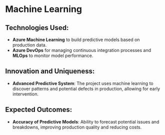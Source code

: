 # Machine Learning

## Technologies Used:

- **Azure Machine Learning** to build predictive models based on production data.
- **Azure DevOps** for managing continuous integration processes and **MLOps** to monitor model performance.

## Innovation and Uniqueness:

- **Advanced Predictive System**: The project uses machine learning to discover patterns and potential defects in production, allowing for early intervention.

## Expected Outcomes:

- **Accuracy of Predictive Models**: Ability to forecast potential issues and breakdowns, improving production quality and reducing costs.

